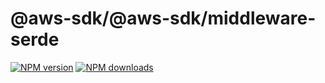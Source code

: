 # @aws-sdk/@aws-sdk/middleware-serde

[![NPM version](https://img.shields.io/npm/v/@aws-sdk/@aws-sdk/middleware-serde/rc.svg)](https://www.npmjs.com/package/@aws-sdk/@aws-sdk/middleware-serde)
[![NPM downloads](https://img.shields.io/npm/dm/@aws-sdk/@aws-sdk/middleware-serde.svg)](https://www.npmjs.com/package/@aws-sdk/@aws-sdk/middleware-serde)
